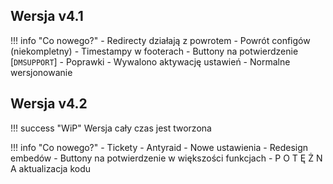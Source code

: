 ## Wersja v4.1

!!! info "Co nowego?"
    - Redirecty działają z powrotem
    - Powrót configów (niekompletny)
    - Timestampy w footerach
    - Buttony na potwierdzenie [`DMSUPPORT`]
    - Poprawki
    - Wywalono aktywację ustawień
    - Normalne wersjonowanie

## Wersja v4.2

!!! success "WiP"
    Wersja cały czas jest tworzona
     
!!! info "Co nowego?"
    - Tickety
    - Antyraid
    - Nowe ustawienia
    - Redesign embedów
    - Buttony na potwierdzenie w większości funkcjach
    - P O T Ę Ż N A aktualizacja kodu